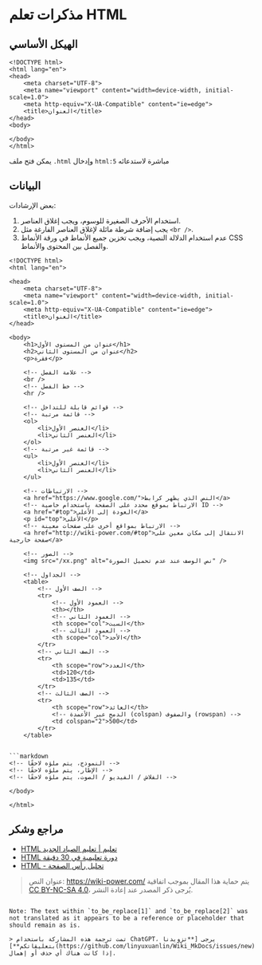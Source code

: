 # مذكرات تعلم HTML

## الهيكل الأساسي

```markup
<!DOCTYPE html>
<html lang="en">
<head>
    <meta charset="UTF-8">
    <meta name="viewport" content="width=device-width, initial-scale=1.0">
    <meta http-equiv="X-UA-Compatible" content="ie=edge">
    <title>العنوان</title>
</head>
<body>

</body>
</html>
```

يمكن فتح ملف `.html` وإدخال `html:5` مباشرة لاستدعائه

## البيانات

بعض الإرشادات:

1. استخدام الأحرف الصغيرة للوسوم، ويجب إغلاق العناصر.
2. يجب إضافة شرطة مائلة لإغلاق العناصر الفارغة مثل `<br />`.
3. عدم استخدام الدلالة النصية، ويجب تخزين جميع الأنماط في ورقة الأنماط CSS والفصل بين المحتوى والأنماط.

```markup
<!DOCTYPE html>
<html lang="en">

<head>
    <meta charset="UTF-8">
    <meta name="viewport" content="width=device-width, initial-scale=1.0">
    <meta http-equiv="X-UA-Compatible" content="ie=edge">
    <title>العنوان</title>
</head>

<body>
    <h1>عنوان من المستوى الأول</h1>
    <h2>عنوان من المستوى الثاني</h2>
    <p>فقرة</p>

    <!-- علامة الفصل -->
    <br />
    <!-- خط الفصل -->
    <hr />

    <!-- قوائم قابلة للتداخل -->
    <!-- قائمة مرتبة -->
    <ol>
        <li>العنصر الأول</li>
        <li>العنصر الثاني</li>
    </ol>
    <!-- قائمة غير مرتبة -->
    <ul>
        <li>العنصر الأول</li>
        <li>العنصر الثاني</li>
    </ul>

    <!-- الارتباطات -->
    <a href="https://www.google.com/">النص الذي يظهر كرابط</a>
    <!-- الارتباط بموقع محدد على الصفحة باستخدام خاصية ID -->
    <a href="#top">العودة إلى الأعلى</a>
    <p id="top">الأعلى</p>
    <!-- الارتباط بمواقع أخرى على صفحات معينة -->
    <a href="http://wiki-power.com/#top">الانتقال إلى مكان معين على صفحة خارجية</a>

    <!-- الصور -->
    <img src="/xx.png" alt="نص الوصف عند عدم تحميل الصورة" />

    <!-- الجداول -->
    <table>
        <!-- الصف الأول -->
        <tr>
            <!-- العمود الأول -->
            <th></th>
            <!-- العمود الثاني -->
            <th scope="col">السبت</th>
            <!-- العمود الثالث -->
            <th scope="col">الأحد</th>
        </tr>
        <!-- الصف الثاني -->
        <tr>
            <th scope="row">العدد</th>
            <td>120</td>
            <td>135</td>
        </tr>
        <!-- الصف الثالث -->
        <tr>
            <th scope="row">العائد</th>
            <!-- الدمج عبر الأعمدة (colspan) والصفوف (rowspan) -->
            <td colspan="2">500</td>
        </tr>
    </table>


```markdown
<!-- النموذج، يتم ملؤه لاحقًا -->
<!-- الإطار، يتم ملؤه لاحقًا -->
<!-- الفلاش / الفيديو / الصوت، يتم ملؤه لاحقًا -->

</body>

</html>
```

## مراجع وشكر

- [HTML تعليم | تعليم الصياد الجديد](http://www.runoob.com/html/html-tutorial.html)
- [HTML دورة تعليمية في 30 دقيقة](http://deerchao.net/tutorials/html/html.htm)
- [HTML - تحليل رأس الصفحة](https://www.tielemao.com/831.html)

> عنوان النص: <https://wiki-power.com/>
> يتم حماية هذا المقال بموجب اتفاقية [CC BY-NC-SA 4.0](https://creativecommons.org/licenses/by/4.0/deed.zh)، يُرجى ذكر المصدر عند إعادة النشر.
```

Note: The text within `to_be_replace[1]` and `to_be_replace[2]` was not translated as it appears to be a reference or placeholder that should remain as is.

> تمت ترجمة هذه المشاركة باستخدام ChatGPT، يرجى [**تزويدنا بتعليقاتكم**](https://github.com/linyuxuanlin/Wiki_MkDocs/issues/new) إذا كانت هناك أي حذف أو إهمال.